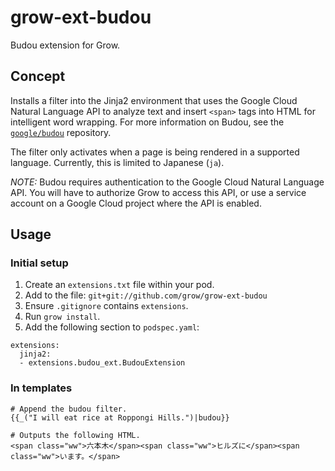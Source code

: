 # grow-ext-budou

Budou extension for Grow.

## Concept

Installs a filter into the Jinja2 environment that uses the Google Cloud
Natural Language API to analyze text and insert `<span>` tags into HTML for
intelligent word wrapping. For more information on Budou, see the
[`google/budou`](https://github.com/google/budou) repository.

The filter only activates when a page is being rendered in a supported
language. Currently, this is limited to Japanese (`ja`).

_NOTE:_ Budou requires authentication to the Google Cloud Natural Language API.
You will have to authorize Grow to access this API, or use a service account on
a Google Cloud project where the API is enabled. 

## Usage

### Initial setup

1. Create an `extensions.txt` file within your pod.
1. Add to the file: `git+git://github.com/grow/grow-ext-budou`
1. Ensure `.gitignore` contains `extensions`.
1. Run `grow install`.
1. Add the following section to `podspec.yaml`:

```
extensions:
  jinja2:
  - extensions.budou_ext.BudouExtension
```

### In templates

```
# Append the budou filter.
{{_("I will eat rice at Roppongi Hills.")|budou}}

# Outputs the following HTML.
<span class="ww">六本木</span><span class="ww">ヒルズに</span><span
class="ww">います。</span>
```
